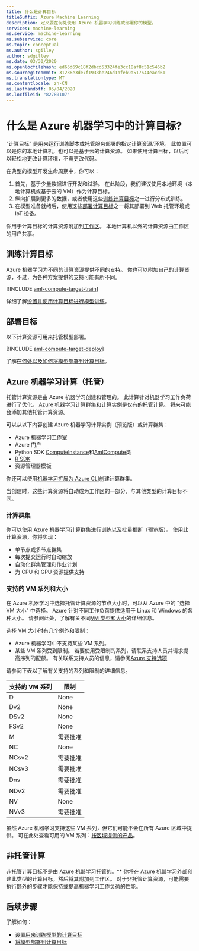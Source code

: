```yaml
---
title: 什么是计算目标
titleSuffix: Azure Machine Learning
description: 定义要在何处使用 Azure 机器学习训练或部署你的模型。
services: machine-learning
ms.service: machine-learning
ms.subservice: core
ms.topic: conceptual
ms.author: sgilley
author: sdgilley
ms.date: 03/30/2020
ms.openlocfilehash: ed65d69c18f2dbcd53324fe3cc18af8c51c546b2
ms.sourcegitcommit: 31236e3de7f1933be246d1bfeb9a517644eacd61
ms.translationtype: MT
ms.contentlocale: zh-CN
ms.lasthandoff: 05/04/2020
ms.locfileid: "82780107"
---
```

#  <a name="what-are-compute-targets-in-azure-machine-learning"></a>什么是 Azure 机器学习中的计算目标? 

“计算目标”  是用来运行训练脚本或托管服务部署的指定计算资源/环境。 此位置可以是你的本地计算机，也可以是基于云的计算资源。 如果使用计算目标，以后可以轻松地更改计算环境，不需更改代码。  

在典型的模型开发生命周期中，你可以：
1. 首先，基于少量数据进行开发和试验。 在此阶段，我们建议使用本地环境（本地计算机或基于云的 VM）作为计算目标。 
2. 纵向扩展到更多的数据，或者使用这些[训练计算目标](#train)之一进行分布式训练。  
3. 在模型准备就绪后，使用这些[部署计算目标](#deploy)之一将其部署到 Web 托管环境或 IoT 设备。

你用于计算目标的计算资源附加到[工作区](concept-workspace.md)。 本地计算机以外的计算资源由工作区的用户共享。

## <a name="training-compute-targets"></a><a name="train"></a> 训练计算目标

Azure 机器学习为不同的计算资源提供不同的支持。  你也可以附加自己的计算资源，不过，为各种方案提供的支持可能有所不同。

[!INCLUDE [aml-compute-target-train](../../includes/aml-compute-target-train.md)]

详细了解[设置并使用计算目标进行模型训练](how-to-set-up-training-targets.md)。

## <a name="deployment-targets"></a><a name="deploy"></a>部署目标

以下计算资源可用来托管模型部署。

[!INCLUDE [aml-compute-target-deploy](../../includes/aml-compute-target-deploy.md)]

了解[在何处以及如何将模型部署到计算目标](how-to-deploy-and-where.md)。

<a name="amlcompute"></a>
## <a name="azure-machine-learning-compute-managed"></a>Azure 机器学习计算（托管）

托管计算资源是由 Azure 机器学习创建和管理的。 此计算针对机器学习工作负荷进行了优化。 Azure 机器学习计算群集和[计算实例](concept-compute-instance.md)是仅有的托管计算。 将来可能会添加其他托管计算资源。

可以从以下内容创建 Azure 机器学习计算实例（预览版）或计算群集：
* Azure 机器学习工作室
* Azure 门户
* Python SDK [ComputeInstance](https://docs.microsoft.com/python/api/azureml-core/azureml.core.compute.computeinstance(class)?view=azure-ml-py)和[AmlCompute](https://docs.microsoft.com/python/api/azureml-core/azureml.core.compute.amlcompute(class)?view=azure-ml-py)类
* [R SDK](https://azure.github.io/azureml-sdk-for-r/reference/index.html#section-compute-targets)
* 资源管理器模板

你还可以使用[机器学习扩展为 Azure CLI](tutorial-train-deploy-model-cli.md#create-the-compute-target-for-training)创建计算群集。

当创建时，这些计算资源将自动成为工作区的一部分，与其他类型的计算目标不同。

### <a name="compute-clusters"></a>计算群集

你可以使用 Azure 机器学习计算群集进行训练以及批量推断（预览版）。  使用此计算资源，你将实现：

* 单节点或多节点群集
* 每次提交运行时自动缩放 
* 自动化群集管理和作业计划 
* 为 CPU 和 GPU 资源提供支持

### <a name="supported-vm-series-and-sizes"></a>支持的 VM 系列和大小

在 Azure 机器学习中选择托管计算资源的节点大小时，可以从 Azure 中的 "选择 VM 大小" 中选择。 Azure 针对不同工作负荷提供适用于 Linux 和 Windows 的各种大小。 请参阅此处，了解有关不同[VM 类型和大小](https://docs.microsoft.com/azure/virtual-machines/linux/sizes)的详细信息。

选择 VM 大小时有几个例外和限制：
* Azure 机器学习中不支持某些 VM 系列。
* 某些 VM 系列受到限制。 若要使用受限制的系列，请联系支持人员并请求提高序列的配额。 有关联系支持人员的信息，请参阅[Azure 支持选项](https://azure.microsoft.com/support/options/)

请参阅下表以了解有关支持的系列和限制的详细信息。 

| **支持的 VM 系列**  | **限制** |
|------------|------------|
| D | None |
| Dv2 | None |  
| DSv2 | None |  
| FSv2 | None |  
| M | 需要批准 |
| NC | None |    
| NCsv2 | 需要批准 |
| NCsv3 | 需要批准 |  
| Dns | 需要批准 |
| NDv2 | 需要批准 |
| NV | None |
| NVv3 | 需要批准 | 


虽然 Azure 机器学习支持这些 VM 系列，但它们可能不会在所有 Azure 区域中提供。 可在此处查看可用的 VM 系列：[按区域提供的产品](https://azure.microsoft.com/global-infrastructure/services/?products=virtual-machines)。

## <a name="unmanaged-compute"></a>非托管计算

非托管计算目标不是由 Azure 机器学习托管的。** 你将在 Azure 机器学习外部创建此类型的计算目标，然后将其附加到工作区。 对于非托管计算资源，可能需要执行额外的步骤才能保持或提高机器学习工作负荷的性能。

## <a name="next-steps"></a>后续步骤

了解如何：
* [设置用来训练模型的计算目标](how-to-set-up-training-targets.md)
* [将模型部署到计算目标](how-to-deploy-and-where.md)
